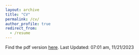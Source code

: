 ```yaml
---
layout: archive
title: "CV"
permalink: /cv/
author_profile: true
redirect_from:
  - /resume
---
```


Find the pdf version <a href="Nsapkota_CV_11212023.pdf" target="_blank" rel="noopener noreferrer">here</a>. Last Updated: 07:01 am, 11/21/2023 

